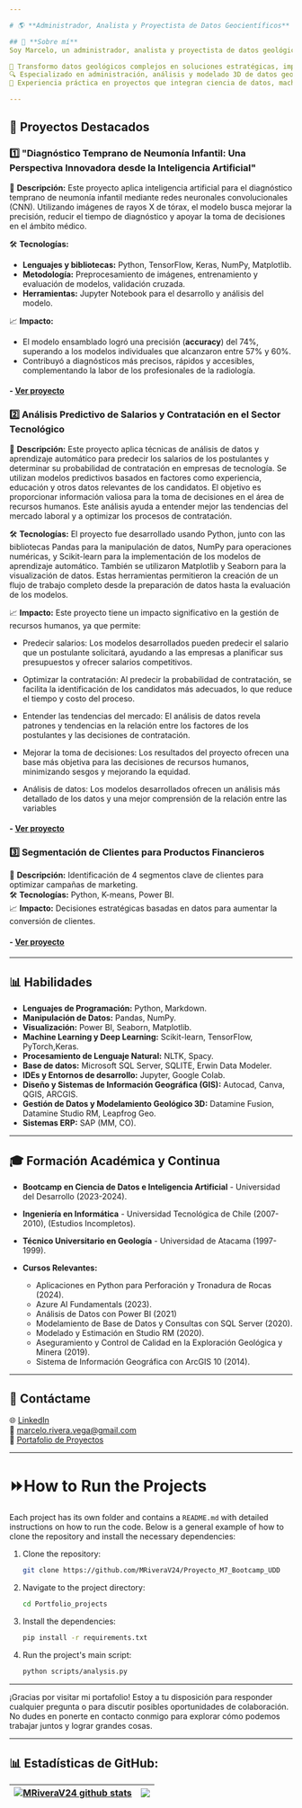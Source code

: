 ```yaml
---

# 🌎 **Administrador, Analista y Proyectista de Datos Geocientíficos** 

## 📘 **Sobre mí**  
Soy Marcelo, un administrador, analista y proyectista de datos geológicos con más de 10 años de experiencia en minería. Mi pasión radica en ayudar a geólogos e ingenieros a tomar decisiones estratégicas a través de la integración de tecnologías avanzadas, análisis de datos y modelado geocientífico.

🎯 Transformo datos geológicos complejos en soluciones estratégicas, impulsando decisiones basadas en datos en la industria minera.  
🔍 Especializado en administración, análisis y modelado 3D de datos geocientíficos.  
💼 Experiencia práctica en proyectos que integran ciencia de datos, machine learning y herramientas GIS para optimizar operaciones y exploración minera.

---
```


## 📂 **Proyectos Destacados**

### 1️⃣  **"Diagnóstico Temprano de Neumonía Infantil: Una Perspectiva Innovadora desde la Inteligencia Artificial"**  
📌 **Descripción:** Este proyecto aplica inteligencia artificial para el diagnóstico temprano de neumonía infantil mediante redes neuronales convolucionales (CNN). Utilizando imágenes de rayos X de tórax, el modelo busca mejorar la precisión, reducir el tiempo de diagnóstico y apoyar la toma de decisiones en el ámbito médico.    

🛠️ **Tecnologías:**  
  - **Lenguajes y bibliotecas:** Python, TensorFlow, Keras, NumPy, Matplotlib.  
  - **Metodología:** Preprocesamiento de imágenes, entrenamiento y evaluación de modelos, validación cruzada.  
  - **Herramientas:** Jupyter Notebook para el desarrollo y análisis del modelo.   

📈 **Impacto:**  
- El modelo ensamblado logró una precisión (**accuracy**) del 74%, superando a los modelos individuales que alcanzaron entre 57% y 60%.  
- Contribuyó a diagnósticos más precisos, rápidos y accesibles, complementando la labor de los profesionales de la radiología.

#### - [Ver proyecto ](https://github.com/MRiveraV24/Proyecto_M7_Bootcamp_UDD/tree/main)


### 2️⃣ **Análisis Predictivo de Salarios y Contratación en el Sector Tecnológico**  

📌 **Descripción:** Este proyecto aplica técnicas de análisis de datos y aprendizaje automático para predecir los salarios de los postulantes y determinar su probabilidad de contratación en empresas de tecnología. Se utilizan modelos predictivos basados en factores como experiencia, educación y otros datos relevantes de los candidatos. El objetivo es proporcionar información valiosa para la toma de decisiones en el área de recursos humanos. Este análisis ayuda a entender mejor las tendencias del mercado laboral y a optimizar los procesos de contratación. 

🛠️ **Tecnologías:** El proyecto fue desarrollado usando Python, junto con las bibliotecas Pandas para la manipulación de datos, NumPy para operaciones numéricas, y Scikit-learn para la implementación de los modelos de aprendizaje automático. También se utilizaron Matplotlib y Seaborn para la visualización de datos. Estas herramientas permitieron la creación de un flujo de trabajo completo desde la preparación de datos hasta la evaluación de los modelos. 

📈 **Impacto:** Este proyecto tiene un impacto significativo en la gestión de recursos humanos, ya que permite:

- Predecir salarios: Los modelos desarrollados pueden predecir el salario que un postulante solicitará, ayudando a las empresas a planificar sus presupuestos y ofrecer salarios competitivos.

- Optimizar la contratación: Al predecir la probabilidad de contratación, se facilita la identificación de los candidatos más adecuados, lo que reduce el tiempo y costo del proceso.

- Entender las tendencias del mercado: El análisis de datos revela patrones y tendencias en la relación entre los factores de los postulantes y las decisiones de contratación.

- Mejorar la toma de decisiones: Los resultados del proyecto ofrecen una base más objetiva para las decisiones de recursos humanos, minimizando sesgos y mejorando la equidad.

- Análisis de datos: Los modelos desarrollados ofrecen un análisis más detallado de los datos y una mejor comprensión de la relación entre las variables 











#### - [Ver proyecto ](https://github.com/MRiveraV24/Proyecto_M7_Bootcamp_UDD/tree/main)

### 3️⃣ **Segmentación de Clientes para Productos Financieros**  
📌 **Descripción:** Identificación de 4 segmentos clave de clientes para optimizar campañas de marketing.  
🛠️ **Tecnologías:** Python, K-means, Power BI.  
📈 **Impacto:** Decisiones estratégicas basadas en datos para aumentar la conversión de clientes.

#### - [Ver proyecto ](https://github.com/MRiveraV24/Proyecto_M7_Bootcamp_UDD/tree/main)

---

## 📊 **Habilidades** 

- **Lenguajes de Programación:** Python, Markdown.
- **Manipulación de Datos:** Pandas, NumPy.  
- **Visualización:** Power BI, Seaborn, Matplotlib.  
- **Machine Learning y Deep Learning:** Scikit-learn, TensorFlow, PyTorch,Keras.
- **Procesamiento de Lenguaje Natural:** NLTK, Spacy.
- **Base de datos:** Microsoft SQL Server, SQLITE, Erwin Data Modeler.
- **IDEs y Entornos de desarrollo:** Jupyter, Google Colab.
- **Diseño y Sistemas de Información Geográfica (GIS):** Autocad, Canva, QGIS, ARCGIS.
- **Gestión de Datos y Modelamiento Geológico 3D:** Datamine Fusion, Datamine Studio RM, Leapfrog Geo.
- **Sistemas ERP:** SAP (MM, CO).  

---

## 🎓 **Formación Académica y Continua**  
- **Bootcamp en Ciencia de Datos e Inteligencia Artificial** - Universidad del Desarrollo (2023-2024).
- **Ingeniería en Informática** - Universidad Tecnológica de Chile (2007-2010), (Estudios Incompletos).  
- **Técnico Universitario en Geología** - Universidad de Atacama (1997-1999).  
- **Cursos Relevantes:**  

  - Aplicaciones en Python para Perforación y Tronadura de Rocas (2024).
  - Azure AI Fundamentals (2023).
  - Análisis de Datos con Power BI (2021)   
  - Modelamiento de Base de Datos y Consultas con SQL Server (2020). 
  - Modelado y Estimación en Studio RM (2020).
  - Aseguramiento y Control de Calidad en la Exploración Geológica y Minera (2019).
  - Sistema de Información Geográfica con ArcGIS 10 (2014). 

---

## 💬 **Contáctame**  
🌐 [LinkedIn](https://www.linkedin.com/in/marcelo-rivera-vega/)  
📧 marcelo.rivera.vega@gmail.com  
📂 [Portafolio de Proyectos](https://github.com/MRiveraV24)  

---


# ⏩How to Run the Projects

Each project has its own folder and contains a `README.md` with detailed instructions on how to run the code. Below is a general example of how to clone the repository and install the necessary dependencies:

1. Clone the repository:
    ```sh
    git clone https://github.com/MRiveraV24/Proyecto_M7_Bootcamp_UDD
    ```

2. Navigate to the project directory:
    ```sh
    cd Portfolio_projects
    ```

3. Install the dependencies:
    ```sh
    pip install -r requirements.txt
    ```

4. Run the project's main script:
    ```sh
    python scripts/analysis.py
    ```

---

¡Gracias por visitar mi portafolio! Estoy a tu disposición para responder cualquier pregunta o para discutir posibles oportunidades de colaboración. No dudes en ponerte en contacto conmigo para explorar cómo podemos trabajar juntos y lograr grandes cosas.

---


## 📊 Estadísticas de GitHub:
| <a href="https://github.com/anuraghazra/github-readme-stats"><img align="center" src="https://github-readme-stats.vercel.app/api?username=MRiveraV24&show_icons=true&include_all_commits=true&theme=buefy&hide_border=true" alt="MRiveraV24 github stats" /></a> | <a href="https://github.com/anuraghazra/github-readme-stats"><img align="center" src="https://github-readme-stats.vercel.app/api/top-langs/?username=MRiveraV24&layout=compact&theme=buefy&hide_border=true" /></a> |
| ------------- | ------------- |
